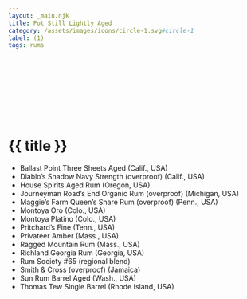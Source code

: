 ```yaml
---
layout: _main.njk
title: Pot Still Lightly Aged
category: /assets/images/icons/circle-1.svg#circle-1
label: (1)
tags: rums
---
```

<!-- markdownlint-disable MD025 -->
# {{ title }}<icon-l space="1em" label="(1)"><span class="with-icon"><svg class="icon"><use href="/assets/images/icons/circle-1.svg#circle-1"></use></svg></span></icon-l>
<!-- markdownlint-disable MD025 -->

<div class="index">

* Ballast Point Three Sheets Aged (Calif., USA)
* Diablo&rsquo;s Shadow Navy Strength (overproof) (Calif., USA)
* House Spirits Aged Rum (Oregon, USA)
* Journeyman Road&rsquo;s End Organic Rum (overproof) (Michigan, USA)
* Maggie&rsquo;s Farm Queen&rsquo;s Share Rum (overproof) (Penn., USA)
* Montoya Oro (Colo., USA)
* Montoya Platino (Colo., USA)
* Pritchard&rsquo;s Fine (Tenn., USA)
* Privateer Amber (Mass., USA)
* Ragged Mountain Rum (Mass., USA)
* Richland Georgia Rum (Georgia, USA)
* Rum Society #65 (regional blend)
* Smith & Cross (overproof) (Jamaica)
* Sun Rum Barrel Aged (Wash., USA)
* Thomas Tew Single Barrel (Rhode Island, USA)

</div>
